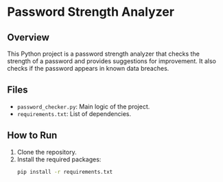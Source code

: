 # Password Strength Analyzer

## Overview
This Python project is a password strength analyzer that checks the strength of a password and provides suggestions for improvement. It also checks if the password appears in known data breaches.

## Files
- `password_checker.py`: Main logic of the project.
- `requirements.txt`: List of dependencies.

## How to Run
1. Clone the repository.
2. Install the required packages:
   ```bash
   pip install -r requirements.txt
